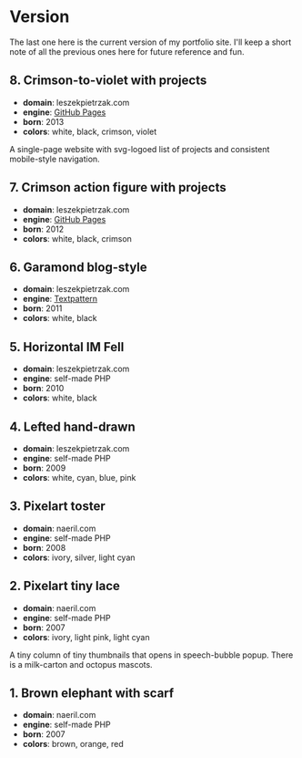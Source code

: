 # Version

The last one here is the current version of my portfolio site. I'll keep a short note of all the previous ones here for future reference and fun.


## 8. Crimson-to-violet with projects

- **domain**: leszekpietrzak.com
- **engine**: [GitHub Pages](https://pages.github.com/)
- **born**: 2013
- **colors**: white, black, crimson, violet

A single-page website with svg-logoed list of projects and consistent mobile-style navigation.


## 7. Crimson action figure with projects

- **domain**: leszekpietrzak.com
- **engine**: [GitHub Pages](https://pages.github.com/)
- **born**: 2012
- **colors**: white, black, crimson


## 6. Garamond blog-style

- **domain**: leszekpietrzak.com
- **engine**: [Textpattern](http://textpattern.com/)
- **born**: 2011
- **colors**: white, black


## 5. Horizontal IM Fell

- **domain**: leszekpietrzak.com
- **engine**: self-made PHP
- **born**: 2010
- **colors**: white, black


## 4. Lefted hand-drawn

- **domain**: leszekpietrzak.com
- **engine**: self-made PHP
- **born**: 2009
- **colors**: white, cyan, blue, pink


## 3. Pixelart toster

- **domain**: naeril.com
- **engine**: self-made PHP
- **born**: 2008
- **colors**: ivory, silver, light cyan


## 2. Pixelart tiny lace

- **domain**: naeril.com
- **engine**: self-made PHP
- **born**: 2007
- **colors**: ivory, light pink, light cyan

A tiny column of tiny thumbnails that opens in speech-bubble popup. There is a milk-carton and octopus mascots.


## 1. Brown elephant with scarf

- **domain**: naeril.com
- **engine**: self-made PHP
- **born**: 2007
- **colors**: brown, orange, red
